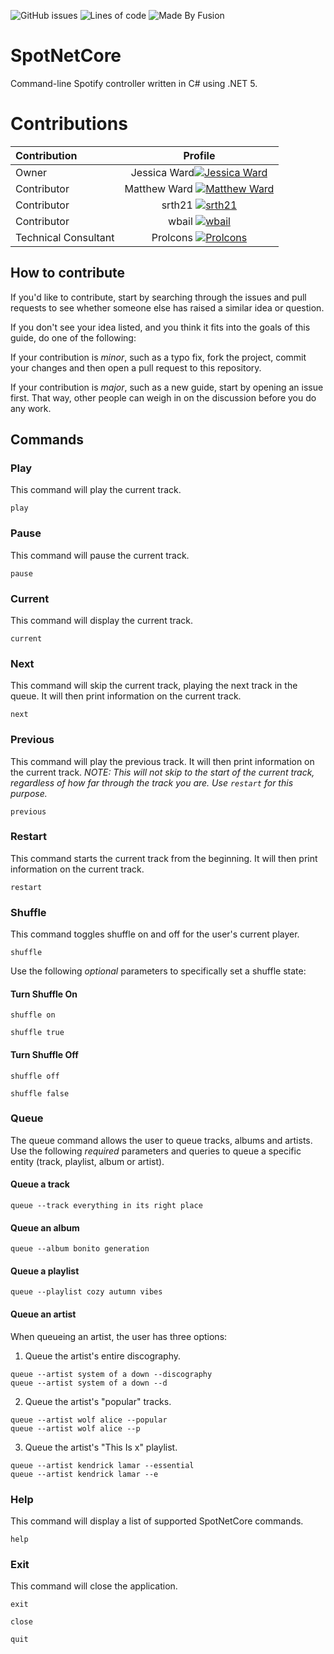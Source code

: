 ![GitHub issues](https://img.shields.io/github/issues/jessicaward/spotnetcore)
![Lines of code](https://img.shields.io/tokei/lines/github/jessicaward/spotnetcore)
![Made By Fusion](https://img.shields.io/badge/made%20by-fusion.co.im-orange)

# SpotNetCore
Command-line Spotify controller written in C# using .NET 5.

# Contributions
| Contribution     | Profile     |
| :------------- | :----------: |
| Owner  | Jessica Ward[![Jessica Ward](https://avatars3.githubusercontent.com/u/50164620?s=100&v=4)](https://github.com/Jessicaward) |
| Contributor | Matthew Ward [![Matthew Ward](https://avatars3.githubusercontent.com/u/50164620?s=100&v=4)](https://github.com/dannmat) |
| Contributor | srth21 [![srth21](https://avatars3.githubusercontent.com/u/50164620?s=100&v=4)](https://github.com/srth21) |
| Contributor | wbail [![wbail](https://avatars3.githubusercontent.com/u/50164620?s=100&v=4)](https://github.com/wbail) |
| Technical Consultant | Prolcons [![Prolcons](https://avatars3.githubusercontent.com/u/50164620?s=100&v=4)](https://github.com/Prolcons) |

## How to contribute

If you'd like to contribute, start by searching through the issues and pull requests to see whether someone else has raised a similar idea or question.

If you don't see your idea listed, and you think it fits into the goals of this guide, do one of the following:

If your contribution is *minor*, such as a typo fix, fork the project, commit your changes and then open a pull request to this repository.

If your contribution is *major*, such as a new guide, start by opening an issue first. That way, other people can weigh in on the discussion before you do any work.

## Commands
### Play
This command will play the current track.
```
play
```

### Pause
This command will pause the current track.
```
pause
```

### Current
This command will display the current track.
```
current
```

### Next
This command will skip the current track, playing the next track in the queue. It will then print information on the current track.
```
next
```

### Previous
This command will play the previous track. It will then print information on the current track.
*NOTE: This will not skip to the start of the current track, regardless of how far through the track you are. Use `restart` for this purpose.*
```
previous
```

### Restart
This command starts the current track from the beginning. It will then print information on the current track.
```
restart
```

### Shuffle
This command toggles shuffle on and off for the user's current player.
```
shuffle
```
Use the following *optional* parameters to specifically set a shuffle state:
#### Turn Shuffle On
```
shuffle on
```
```
shuffle true
```

#### Turn Shuffle Off
```
shuffle off
```
```
shuffle false
```
### Queue
The queue command allows the user to queue tracks, albums and artists.
Use the following *required* parameters and queries to queue a specific entity (track, playlist, album or artist).
#### Queue a track
```
queue --track everything in its right place
```
#### Queue an album
```
queue --album bonito generation
```

#### Queue a playlist
```
queue --playlist cozy autumn vibes
```

#### Queue an artist
When queueing an artist, the user has three options:
1. Queue the artist's entire discography.
```
queue --artist system of a down --discography
queue --artist system of a down --d
```

2. Queue the artist's "popular" tracks.
```
queue --artist wolf alice --popular
queue --artist wolf alice --p
```

3. Queue the artist's "This Is x" playlist.
```
queue --artist kendrick lamar --essential
queue --artist kendrick lamar --e
```

### Help
This command will display a list of supported SpotNetCore commands.
```
help
```

### Exit
This command will close the application.
```
exit
```

```
close
```

```
quit
```
